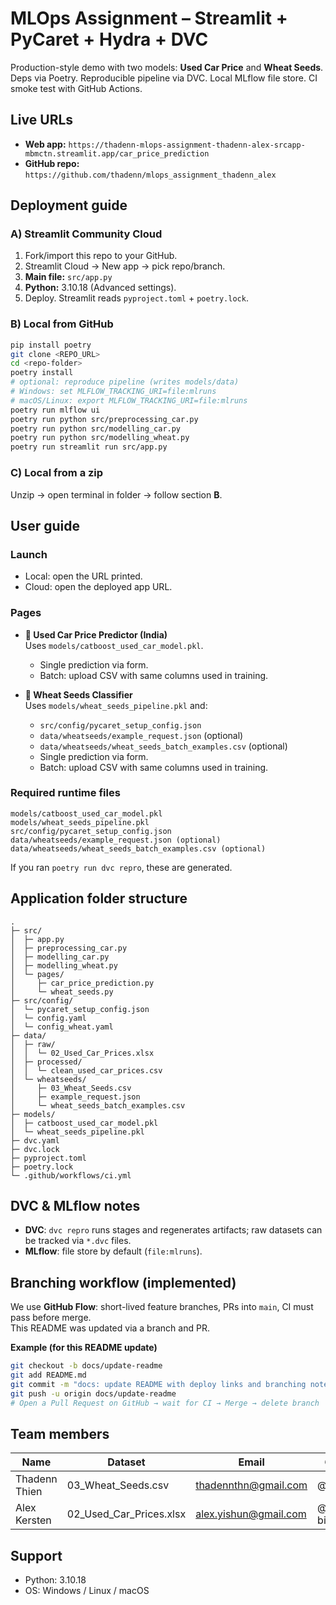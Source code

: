 # MLOps Assignment – Streamlit + PyCaret + Hydra + DVC

Production-style demo with two models: **Used Car Price** and **Wheat Seeds**. Deps via Poetry. Reproducible pipeline via DVC. Local MLflow file store. CI smoke test with GitHub Actions.

## Live URLs
- **Web app:** `https://thadenn-mlops-assignment-thadenn-alex-srcapp-mbmctn.streamlit.app/car_price_prediction`
- **GitHub repo:** `https://github.com/thadenn/mlops_assignment_thadenn_alex`

## Deployment guide

### A) Streamlit Community Cloud
1. Fork/import this repo to your GitHub.
2. Streamlit Cloud → New app → pick repo/branch.
3. **Main file:** `src/app.py`
4. **Python:** 3.10.18 (Advanced settings).
5. Deploy. Streamlit reads `pyproject.toml` + `poetry.lock`.

### B) Local from GitHub
```bash
pip install poetry
git clone <REPO_URL>
cd <repo-folder>
poetry install
# optional: reproduce pipeline (writes models/data)
# Windows: set MLFLOW_TRACKING_URI=file:mlruns
# macOS/Linux: export MLFLOW_TRACKING_URI=file:mlruns
poetry run mlflow ui
poetry run python src/preprocessing_car.py
poetry run python src/modelling_car.py
poetry run python src/modelling_wheat.py
poetry run streamlit run src/app.py
```

### C) Local from a zip
Unzip → open terminal in folder → follow section **B**.

## User guide

### Launch
- Local: open the URL printed.
- Cloud: open the deployed app URL.

### Pages
- **🚗 Used Car Price Predictor (India)**  
  Uses `models/catboost_used_car_model.pkl`.  
  - Single prediction via form.  
  - Batch: upload CSV with same columns used in training.

- **🌾 Wheat Seeds Classifier**  
  Uses `models/wheat_seeds_pipeline.pkl` and:
  - `src/config/pycaret_setup_config.json`
  - `data/wheatseeds/example_request.json` (optional)
  - `data/wheatseeds/wheat_seeds_batch_examples.csv` (optional)
  - Single prediction via form.  
  - Batch: upload CSV with same columns used in training.

### Required runtime files
```
models/catboost_used_car_model.pkl
models/wheat_seeds_pipeline.pkl
src/config/pycaret_setup_config.json
data/wheatseeds/example_request.json (optional)
data/wheatseeds/wheat_seeds_batch_examples.csv (optional)
```
If you ran `poetry run dvc repro`, these are generated.

## Application folder structure
```
.
├─ src/
│  ├─ app.py
│  ├─ preprocessing_car.py
│  ├─ modelling_car.py
│  ├─ modelling_wheat.py
│  └─ pages/
│     ├─ car_price_prediction.py
│     └─ wheat_seeds.py
├─ src/config/
│  └─ pycaret_setup_config.json
│  └─ config.yaml
│  └─ config_wheat.yaml
├─ data/
│  ├─ raw/
│  │  └─ 02_Used_Car_Prices.xlsx
│  ├─ processed/
│  │  └─ clean_used_car_prices.csv
│  └─ wheatseeds/
│     ├─ 03_Wheat_Seeds.csv
│     ├─ example_request.json
│     └─ wheat_seeds_batch_examples.csv
├─ models/
│  ├─ catboost_used_car_model.pkl
│  └─ wheat_seeds_pipeline.pkl
├─ dvc.yaml
├─ dvc.lock
├─ pyproject.toml
├─ poetry.lock
└─ .github/workflows/ci.yml
```

## DVC & MLflow notes
- **DVC**: `dvc repro` runs stages and regenerates artifacts; raw datasets can be tracked via `*.dvc` files.
- **MLflow**: file store by default (`file:mlruns`).

## Branching workflow (implemented)

We use **GitHub Flow**: short-lived feature branches, PRs into `main`, CI must pass before merge.  
This README was updated via a branch and PR.

**Example (for this README update)**
```bash
git checkout -b docs/update-readme
git add README.md
git commit -m "docs: update README with deploy links and branching note"
git push -u origin docs/update-readme
# Open a Pull Request on GitHub → wait for CI → Merge → delete branch
```

## Team members
| Name | Dataset | Email | GitHub |
|------|------|-------|--------|
| Thadenn Thien | 03_Wheat_Seeds.csv | thadennthn@gmail.com | @thadenn |
| Alex Kersten | 02_Used_Car_Prices.xlsx | alex.yishun@gmail.com | @alex-billybob |


## Support
- Python: 3.10.18
- OS: Windows / Linux / macOS
